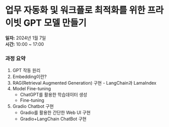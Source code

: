 # 업무 자동화 및 워크플로 최적화를 위한 프라이빗 GPT 모델 만들기

**일자:** 2024년 1월 7일  
**시간:** 10:00 ~ 17:00

### 과정 요약
1. GPT 작동 원리
2. Embedding이란?
3. RAG(Retrieval Augmented Generation) 구현 - LangChain과 LamaIndex
4. Model Fine-tuning
    - ChatGPT를 활용한 학습데이터 생성
    - Fine-tuning
6. Gradio Chatbot 구현
    - Gradio를 활용한 간단한 Web UI 구현
    - Gradio+LangChain ChatBot 구현

